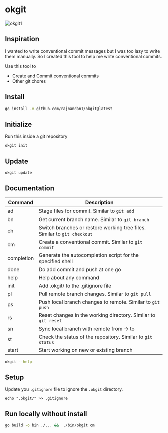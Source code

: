 # okgit

![okgit1](https://github.com/rajnandan1/okgit/assets/16224367/53af6415-11cb-4bb1-aaaa-28b9dce0102a)

## Inspiration
I wanted to write conventional commit messages but I was too lazy to write them manually. So I created this tool to help me write conventional commits.

Use this tool to 
- Create and Commit conventional commits
- Other git chores

## Install

```bash
go install -v github.com/rajnandan1/okgit@latest
```

## Initialize

Run this inside a git repository 

```bash
okgit init
```
## Update

```bash
okgit update
```

## Documentation
 
| Command     | Description                                                             |
|-------------|-------------------------------------------------------------------------|
| ad          | Stage files for commit. Similar to `git add`                             |
| bn          | Get current branch name. Similar to `git branch`                         |
| ch          | Switch branches or restore working tree files. Similar to `git checkout` |
| cm          | Create a conventional commit. Similar to `git commit`                    |
| completion  | Generate the autocompletion script for the specified shell               |
| done        | Do add commit and push at one go                                         |
| help        | Help about any command                                                   |
| init        | Add .okgit/ to the .gitignore file                                        |
| pl          | Pull remote branch changes. Similar to `git pull`                        |
| ps          | Push local branch changes to remote. Similar to `git push`                |
| rs          | Reset changes in the working directory. Similar to `git reset`            |
| sn          | Sync local branch with remote from -> to                                 |
| st          | Check the status of the repository. Similar to `git status`               |
| start       | Start working on new or existing branch                                   |



```bash
okgit --help
```

## Setup
Update you `.gitignore` file to ignore the `.okgit` directory.

```
echo ".okgit/" >> .gitignore
```

## Run locally without install

```bash
go build -o bin ./... &&  ./bin/okgit cm
```